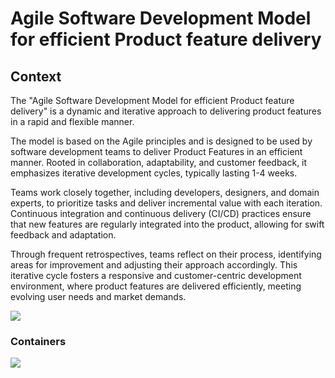 # Agile Software Development Model for efficient Product feature delivery

## Context

The "Agile Software Development Model for efficient Product feature delivery" is a dynamic and iterative approach to 
delivering product features in a rapid and flexible manner.

The model is based on the Agile principles and is designed to be used by software development teams to deliver Product
Features in an efficient manner. Rooted in collaboration, adaptability, and customer feedback, it emphasizes iterative
development cycles, typically lasting 1-4 weeks. 

Teams work closely together, including developers, designers, and domain experts, to prioritize tasks and deliver 
incremental value with each iteration. Continuous integration and continuous delivery (CI/CD) practices ensure that new 
features are regularly integrated into the product, allowing for swift feedback and adaptation.

Through frequent retrospectives, teams reflect on their process, identifying areas for improvement and
adjusting their approach accordingly. This iterative cycle fosters a responsive and customer-centric development
environment, where product features are delivered efficiently, meeting evolving user needs and market demands.

![](embed:Context)

### Containers

![](embed:Containers)

